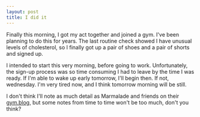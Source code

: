 ```yaml
---
layout: post
title: I did it
---
```


Finally this morning, I got my act together and joined a gym. I've been planning to do this for years. The last routine check showed I have unusual levels of cholesterol, so I finally got up a pair of shoes and a pair of shorts and signed up.

I intended to start this very morning, before going to work. Unfortunately, the sign-up process was so time consuming I had to leave by the time I was ready. If I'm able to wake up early tomorrow, I'll begin then. If not, wednesday. I'm very tired now, and I think tomorrow morning will be still.

I don't think I'll note as much detail as Marmalade and friends on their <a href="http://www.marmalade.maermaid.com/gymblog/">gym.blog</a>, but some notes from time to time won't be too much, don't you think?
